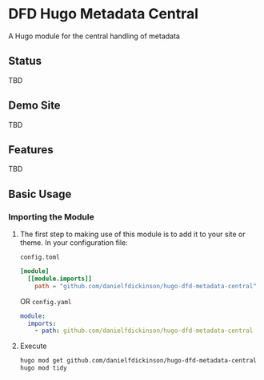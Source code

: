 # DFD Hugo Metadata Central

A Hugo module for the central handling of metadata

## Status

TBD

## Demo Site

TBD

## Features

TBD
## Basic Usage
### Importing the Module

1. The first step to making use of this module is to add it to your site or theme.  In your configuration file:

   ``config.toml``
   ```toml
   [module]
     [[module.imports]]
       path = "github.com/danielfdickinson/hugo-dfd-metadata-central"
   ```
   OR
   ``config.yaml``
   ```yaml
   module:
     imports:
       - path: github.com/danielfdickinson/hugo-dfd-metadata-central
   ```
2. Execute
   ```bash
   hugo mod get github.com/danielfdickinson/hugo-dfd-metadata-central
   hugo mod tidy
   ```
